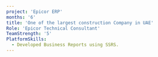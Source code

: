 ```yaml
---
project: 'Epicor ERP'
months: '6'
title: 'One of the largest construction Company in UAE'
Role: 'Epicor Technical Consultant'
TeamStrength: '5'
PlatformSkills:
  - Developed Business Reports using SSRS.
---
```


